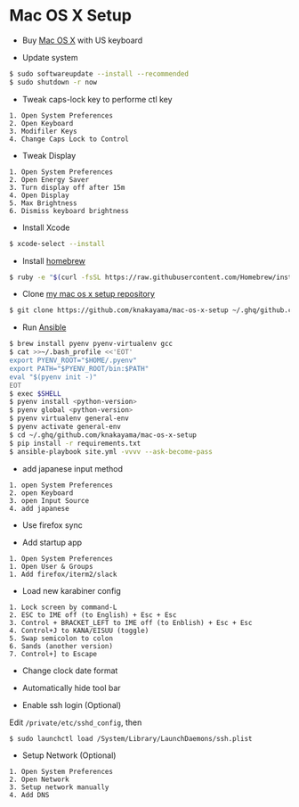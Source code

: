 Mac OS X Setup
==============

* Buy [Mac OS X](http://www.apple.com/jp/mac/) with US keyboard

* Update system

```bash
$ sudo softwareupdate --install --recommended
$ sudo shutdown -r now
```

* Tweak caps-lock key to performe ctl key

```text
1. Open System Preferences
2. Open Keyboard
3. Modifiler Keys
4. Change Caps Lock to Control
```

* Tweak Display

```text
1. Open System Preferences
2. Open Energy Saver
3. Turn display off after 15m
4. Open Display
5. Max Brightness
6. Dismiss keyboard brightness
```

* Install Xcode

```bash
$ xcode-select --install
```

* Install [homebrew](http://brew.sh/)

```bash
$ ruby -e "$(curl -fsSL https://raw.githubusercontent.com/Homebrew/install/master/install)"
```

* Clone [my mac os x setup repository](https://github.com/knakayama/mac-os-x-setup)

```bash
$ git clone https://github.com/knakayama/mac-os-x-setup ~/.ghq/github.com/knakayama/mac-os-x-setup
```

* Run [Ansible](https://github.com/ansible/ansible)

```bash
$ brew install pyenv pyenv-virtualenv gcc
$ cat >>~/.bash_profile <<'EOT'
export PYENV_ROOT="$HOME/.pyenv"
export PATH="$PYENV_ROOT/bin:$PATH"
eval "$(pyenv init -)"
EOT
$ exec $SHELL
$ pyenv install <python-version>
$ pyenv global <python-version>
$ pyenv virtualenv general-env
$ pyenv activate general-env
$ cd ~/.ghq/github.com/knakayama/mac-os-x-setup
$ pip install -r requirements.txt
$ ansible-playbook site.yml -vvvv --ask-become-pass
```

* add japanese input method

```text
1. open System Preferences
2. open Keyboard
3. open Input Source
4. add japanese
```

* Use firefox sync

* Add startup app

```text
1. Open System Preferences
1. Open User & Groups
1. Add firefox/iterm2/slack
```

* Load new karabiner config

```text
1. Lock screen by command-L
2. ESC to IME off (to English) + Esc + Esc
3. Control + BRACKET_LEFT to IME off (to Enblish) + Esc + Esc
4. Control+J to KANA/EISUU (toggle)
5. Swap semicolon to colon
6. Sands (another version)
7. Control+] to Escape
```

* Change clock date format

* Automatically hide tool bar

* Enable ssh login (Optional)

Edit `/private/etc/sshd_config`, then

```bash
$ sudo launchctl load /System/Library/LaunchDaemons/ssh.plist
```

* Setup Network (Optional)

```text
1. Open System Preferences
2. Open Network
3. Setup network manually
4. Add DNS
```
